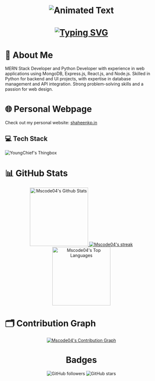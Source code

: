 

<h1 align="center">
  <img src="https://user-images.githubusercontent.com/10498744/210012254-234538ff-d198-48aa-8964-37e6fd45d227.gif" alt="Animated Text">
</h1>



<h1 align="center">
  <a href="#">
    <img src="https://readme-typing-svg.herokuapp.com?font=Fira+Code&weight=600&size=30&pause=1000&color=00FF00&center=true&vCenter=true&width=500&lines=Mohammed+Shaheen+KP;PYTHON+DEVELOPER;MERN+STACK+DEVELOPER" alt="Typing SVG">
  </a>
</h1>

# 💫 About Me
MERN Stack Developer and Python Developer with experience in web applications using MongoDB, Express.js, React.js, and Node.js. Skilled in Python for backend and UI projects, with expertise in database management and API integration. Strong problem-solving skills and a passion for web design.


# 🌐 Personal Webpage
Check out my personal website: [shaheenkp.in](https://shaheenkp.in/)


## 💻 Tech Stack


![YoungChief's Thingbox](https://skillicons.dev/icons?i=firebase,git,github,githubactions,gitlab,html,css,postman,linkedin,androidstudio,vscode,bootstrap,js,jquery,express,python,mysql,mongodb,c,nodejs,flutter,react,powershell,angular,bootstrap,django,express,flutter,tailwind,stackoverflow,&theme=dark)



# 📊 GitHub Stats
<div align="center">
  <a href="https://github.com/Mscode04/github-readme-stats">
    <img alt="Mscode04's Github Stats" src="https://github-readme-stats.vercel.app/api?username=Mscode04&theme=radical&hide_border=true&include_all_commits=true&count_private=true" height="192px"/>
  </a>
  <a href="https://github.com/Mscode04/github-readme-streak-stats">
    <img title="🔥 Get streak stats for your profile at git.io/streak-stats" alt="Mscode04's streak" src="https://streak-stats.demolab.com/?user=Mscode04&theme=radical&hide_border=true"/>
  </a>
  <a href="https://github.com/Mscode04/github-readme-stats">
    <img alt="Mscode04's Top Languages" src="https://github-readme-stats.vercel.app/api/top-langs/?username=Mscode04&langs_count=8&layout=compact&theme=radical&hide_border=true" height="192px"/>
  </a>
</div>

# 🗂 Contribution Graph
<div align="center">
  <a href="https://github.com/Mscode04/github-readme-activity-graph">
    <img alt="Mscode04's Contribution Graph" src="https://github-readme-activity-graph.vercel.app/graph/?username=Mscode04&bg_color=1F222E&color=F8D866&line=F85D7F&point=FFFFFF&hide_border=true"/>
  </a>
</div>



<h1 align="center">Badges</h1>

<p align="center">
  <!-- Example badges -->
  <img src="https://img.shields.io/github/followers/Mscode04?style=social" alt="GitHub followers" />
  <img src="https://img.shields.io/github/stars/Mscode04?style=social" alt="GitHub stars" />
</p>



</details>
